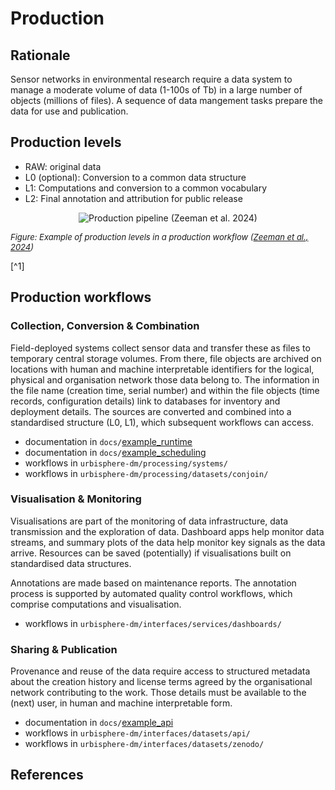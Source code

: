 # Production

## Rationale

Sensor networks in environmental research require a data system to manage a moderate volume of data (1-100s of Tb) in a large number of objects (millions of files). A sequence of data mangement tasks prepare the data for use and publication. 

## Production levels

- RAW: original data
- L0 (optional): Conversion to a common data structure
- L1: Computations and conversion to a common vocabulary
- L2: Final annotation and attribution for public release

<p align="center">
  <img src="https://gi.copernicus.org/articles/13/393/2024/gi-13-393-2024-f08.png" title="Production pipeline (Zeeman et al. 2024)">
  <div style="font-size: small; font-style: italic">Figure: Example of production levels in a production workflow (<a href="https://gi.copernicus.org/articles/13/393/2024/">Zeeman et al., 2024</a>)</div>
</p>[^1]

## Production workflows

### Collection, Conversion & Combination

Field-deployed systems collect sensor data and transfer these as files to temporary central storage volumes. From there, file objects are archived on locations with human and machine interpretable identifiers for the logical, physical and organisation network those data belong to. The information in the file name (creation time, serial number) and within the file objects (time records, configuration details) link to databases for inventory and deployment details. The sources are converted and combined into a standardised structure (L0, L1), which subsequent workflows can access.

- documentation in `docs/`[example_runtime](../docs/example_runtime.md)
- documentation in `docs/`[example_scheduling](../docs/example_scheduling.md)
- workflows in `urbisphere-dm/processing/systems/`
- workflows in `urbisphere-dm/processing/datasets/conjoin/`

### Visualisation & Monitoring

Visualisations are part of the monitoring of data infrastructure, data transmission and the exploration of data. Dashboard apps help monitor data streams, and summary plots of the data help monitor key signals as the data arrive. Resources can be saved (potentially) if visualisations built on standardised data structures.

Annotations are made based on maintenance reports. The annotation process is supported by automated quality control workflows, which comprise computations and visualisation. 

- workflows in `urbisphere-dm/interfaces/services/dashboards/`

### Sharing & Publication

Provenance and reuse of the data require access to structured metadata about the creation history and license terms agreed by the organisational network contributing to the work. Those details must be available to the (next) user, in human and machine interpretable form. 

- documentation in `docs/`[example_api](../docs/example_api.md)
- workflows in `urbisphere-dm/interfaces/datasets/api/`
- workflows in `urbisphere-dm/interfaces/datasets/zenodo/`


## References

[^1]: Zeeman
